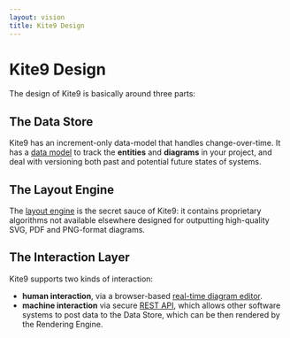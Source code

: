```yaml
---
layout: vision
title: Kite9 Design
---
```


# Kite9 Design

The design of Kite9 is basically around three parts:

## The Data Store

Kite9 has an increment-only data-model that handles change-over-time.   It has a [data model](data_model) to track the **entities** and **diagrams** in your project, and deal with versioning both past and potential future states of systems.  

## The Layout Engine

The [layout engine](layout) is the secret sauce of Kite9: it contains proprietary algorithms not available elsewhere designed for outputting high-quality SVG, PDF and PNG-format diagrams.

## The Interaction Layer

Kite9 supports two kinds of interaction:  
 - **human interaction**, via a browser-based [real-time diagram editor](user_interface).
 - **machine interaction** via secure [REST API](rest_api), which allows other software systems to post data to the Data Store, which can be then rendered by the Rendering Engine.  

 